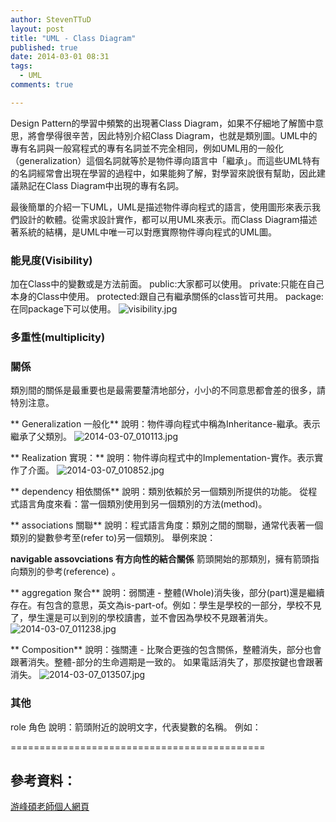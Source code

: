 ```yaml
---
author: StevenTTuD
layout: post
title: "UML - Class Diagram"
published: true
date: 2014-03-01 08:31
tags:
  - UML
comments: true

---
```

Design Pattern的學習中頻繁的出現著Class Diagram，如果不仔細地了解箇中意思，將會學得很辛苦，因此特別介紹Class Diagram，也就是類別圖。UML中的專有名詞與一般寫程式的專有名詞並不完全相同，例如UML用的一般化（generalization）這個名詞就等於是物件導向語言中「繼承」。而這些UML特有的名詞經常會出現在學習的過程中，如果能夠了解，對學習來說很有幫助，因此建議熟記在Class Diagram中出現的專有名詞。

最後簡單的介紹一下UML，UML是描述物件導向程式的語言，使用圖形來表示我們設計的軟體。從需求設計實作，都可以用UML來表示。而Class Diagram描述著系統的結構，是UML中唯一可以對應實際物件導向程式的UML圖。

### 能見度(Visibility)
加在Class中的變數或是方法前面。
public:大家都可以使用。
private:只能在自己本身的Class中使用。
protected:跟自己有繼承關係的class皆可共用。
package:在同package下可以使用。
![visibility.jpg](http://user-image.logdown.io/user/6619/blog/6590/post/182932/js4O4X8QuK0zy2iNhBHe_visibility.jpg)

### 多重性(multiplicity)

### 關係
類別間的關係是最重要也是最需要釐清地部分，小小的不同意思都會差的很多，請特別注意。

** Generalization 一般化**
說明：物件導向程式中稱為Inheritance-繼承。表示繼承了父類別。
![2014-03-07_010113.jpg](http://user-image.logdown.io/user/6619/blog/6590/post/182932/4LLXgIJpR9akjqn1ExfC_2014-03-07_010113.jpg)

** Realization 實現：**
說明：物件導向程式中的Implementation-實作。表示實作了介面。
![2014-03-07_010852.jpg](http://user-image.logdown.io/user/6619/blog/6590/post/182932/fSp6zw8yRHWzosqgUnSx_2014-03-07_010852.jpg)

** dependency 相依關係**
說明：類別依賴於另一個類別所提供的功能。
從程式語言角度來看：當一個類別使用到另一個類別的方法(method)。

** associations 關聯**
說明：程式語言角度：類別之間的關聯，通常代表著一個類別的變數參考至(refer to)另一個類別。
舉例來說：

**navigable assovciations 有方向性的結合關係**
箭頭開始的那類別，擁有箭頭指向類別的參考(reference) 。

** aggregation 聚合**
說明：弱關連 - 整體(Whole)消失後，部分(part)還是繼續存在。有包含的意思，英文為is-part-of。例如：學生是學校的一部分，學校不見了，學生還是可以到別的學校讀書，並不會因為學校不見跟著消失。
![2014-03-07_011238.jpg](http://user-image.logdown.io/user/6619/blog/6590/post/182932/dojgQxczTwS8niQKmcCh_2014-03-07_011238.jpg)

** Composition**
說明：強關連 - 比聚合更強的包含關係，整體消失，部分也會跟著消失。整體-部分的生命週期是一致的。
如果電話消失了，那麼按鍵也會跟著消失。
![2014-03-07_013507.jpg](http://user-image.logdown.io/user/6619/blog/6590/post/182932/p4ghACcQleb3VDv6Aahp_2014-03-07_013507.jpg)


### 其他
role 角色
說明：箭頭附近的說明文字，代表變數的名稱。
例如：

============================================
## 參考資料：
[游峰碩老師個人網頁](http://fengyu0318.myweb.hinet.net/ood.html)